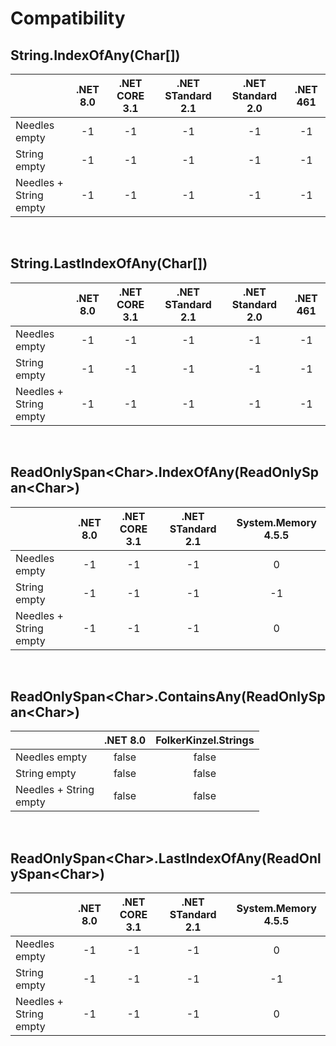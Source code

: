 ﻿# Compatibility
## String.IndexOfAny(Char[])

|                           | .NET 8.0 | .NET CORE 3.1 | .NET STandard 2.1 | .NET Standard 2.0 | .NET 461 |
|:---						|:---:     |:---:          |:---:              |:---:              |:---:     |
|Needles empty              |   -1     |       -1      |         -1        |        -1         |   -1     |
|String empty               |   -1     |       -1      |         -1        |        -1         |   -1     |
|Needles + String<br/>empty |   -1     |       -1      |         -1        |        -1         |   -1     |

&nbsp;
## String.LastIndexOfAny(Char[])

|                           | .NET 8.0 | .NET CORE 3.1 | .NET STandard 2.1 | .NET Standard 2.0 | .NET 461 |
|:---						|:---:     |:---:          |:---:              |:---:              |:---:     |
|Needles empty              |   -1     |       -1      |          -1       |        -1         |    -1    |
|String empty               |   -1     |       -1      |          -1       |        -1         |    -1    |
|Needles + String<br/>empty |   -1     |       -1      |          -1       |        -1         |    -1    |

&nbsp;
## ReadOnlySpan&lt;Char&gt;.IndexOfAny(ReadOnlySpan&lt;Char&gt;)

|                           | .NET 8.0 | .NET CORE 3.1 | .NET STandard 2.1 | System.Memory 4.5.5 |
|:---						|:---:     |:---:          |:---:              |:---:                |
|Needles empty              |    -1    |       -1      |          -1       |          0          |
|String empty               |    -1    |       -1      |          -1       |         -1          |
|Needles + String<br/>empty |    -1    |       -1      |          -1       |          0          |

&nbsp;
## ReadOnlySpan&lt;Char&gt;.ContainsAny(ReadOnlySpan&lt;Char&gt;)

|                           | .NET 8.0 | FolkerKinzel.Strings|
|:---						|:---:     |:---:                |
|Needles empty              |  false   |     false           |
|String empty               |  false   |     false           |
|Needles + String<br/>empty |  false   |     false           |

&nbsp;
## ReadOnlySpan&lt;Char&gt;.LastIndexOfAny(ReadOnlySpan&lt;Char&gt;)

|                           | .NET 8.0 | .NET CORE 3.1 | .NET STandard 2.1 | System.Memory 4.5.5 |
|:---						|:---:     |:---:          |:---:              |:---:                |
|Needles empty              |   -1     |      -1       |        -1         |          0          |
|String empty               |   -1     |      -1       |        -1         |         -1          |
|Needles + String<br/>empty |   -1     |      -1       |        -1         |          0          |